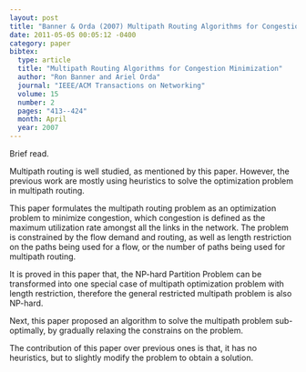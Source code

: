 ```yaml
---
layout: post
title: "Banner & Orda (2007) Multipath Routing Algorithms for Congestion Minimization (TON)"
date: 2011-05-05 00:05:12 -0400
category: paper
bibtex:
  type: article
  title: "Multipath Routing Algorithms for Congestion Minimization"
  author: "Ron Banner and Ariel Orda"
  journal: "IEEE/ACM Transactions on Networking"
  volume: 15
  number: 2
  pages: "413--424"
  month: April
  year: 2007
---
```

Brief read.

Multipath routing is well studied, as mentioned by this paper. However, the previous work are mostly using heuristics to solve the optimization problem in multipath routing.

This paper formulates the multipath routing problem as an optimization problem to minimize congestion, which congestion is defined as the maximum utilization rate amongst all the links in the network. The problem is constrained by the flow demand and routing, as well as length restriction on the paths being used for a flow, or the number of paths being used for multipath routing.

It is proved in this paper that, the NP-hard Partition Problem can be transformed into one special case of multipath optimization problem with length restriction, therefore the general restricted multipath problem is also NP-hard.

Next, this paper proposed an algorithm to solve the multipath problem sub-optimally, by gradually relaxing the constrains on the problem.

The contribution of this paper over previous ones is that, it has no heuristics, but to slightly modify the problem to obtain a solution.
